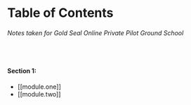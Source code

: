 # Table of Contents
###### Notes taken for Gold Seal Online Private Pilot Ground School
<br />

#### Section 1:
- [[module.one]]
- [[module.two]]